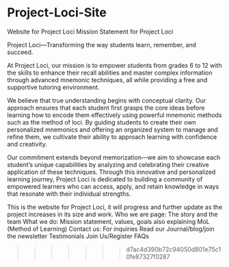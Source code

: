 
# Project-Loci-Site
Website for Project Loci
Mission Statement for Project Loci

Project Loci—Transforming the way students learn, remember, and succeed.

At Project Loci, our mission is to empower students from grades 6 to 12 with the skills to enhance their recall abilities and master complex information through advanced mnemonic techniques, all while providing a free and supportive tutoring environment.

We believe that true understanding begins with conceptual clarity. Our approach ensures that each student first grasps the core ideas before learning how to encode them effectively using powerful mnemonic methods such as the method of loci. By guiding students to create their own personalized mnemonics and offering an organized system to manage and refine them, we cultivate their ability to approach learning with confidence and creativity.

Our commitment extends beyond memorization—we aim to showcase each student’s unique capabilities by analyzing and celebrating their creative application of these techniques. Through this innovative and personalized learning journey, Project Loci is dedicated to building a community of empowered learners who can access, apply, and retain knowledge in ways that resonate with their individual strengths.

This is the website for Project Loci, it will progress and further update as the project increases in its size and work. 
Who we are page: The story and the team
What we do: Mission statement, values, goals also explaining MoL (Method of Learning)
Contact us: For inquiries 
Read our Journal/blog/join the newsletter 
Testimonials
Join Us/Register
FAQs


>>>>>>> d7ac4d390b72c94050d801e75c10fe87327f0287
